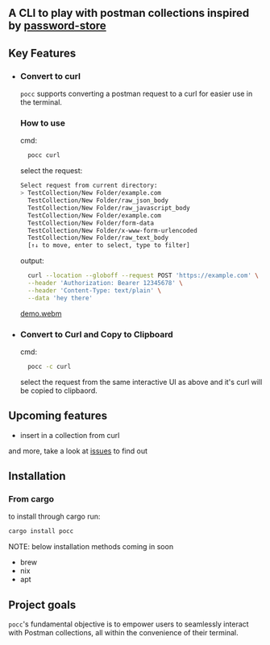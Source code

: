 <h2>
  A CLI to play with postman collections inspired by <a href="https://www.passwordstore.org" target="_blank">password-store</a>
</h2>

## Key Features
* ### Convert to curl
  `pocc` supports converting a postman request to a curl for easier use in the terminal.

  ### How to use

  cmd:
  ```bash
    pocc curl
  ```
  select the request:
  ```bash
  Select request from current directory:
  > TestCollection/New Folder/example.com
    TestCollection/New Folder/raw_json_body
    TestCollection/New Folder/raw_javascript_body
    TestCollection/New Folder/example.com
    TestCollection/New Folder/form-data
    TestCollection/New Folder/x-www-form-urlencoded
    TestCollection/New Folder/raw_text_body
    [↑↓ to move, enter to select, type to filter]
  ```

  output:
  ```bash
    curl --location --globoff --request POST 'https://example.com' \
    --header 'Authorization: Bearer 12345678' \
    --header 'Content-Type: text/plain' \
    --data 'hey there'
  ```
  [demo.webm](https://github.com/RitickMadaan/postman-collection-cli/assets/43561186/52116e6b-e53f-4d53-9154-5ef4f1a74e16)

* ### Convert to Curl and Copy to Clipboard

  cmd:
  ```bash
    pocc -c curl
  ```
  select the request from the same interactive UI as above and it's curl will be copied to clipbaord. 
  
## Upcoming features
* insert in a collection from curl
    
and more, take a look at [issues](https://github.com/RitickMadaan/postman-collection-cli/issues) to find out

## Installation

### From cargo

to install through cargo run:

```bash
cargo install pocc
```
NOTE: below installation methods coming in soon
* brew
* nix
* apt

## Project goals

`pocc`'s fundamental objective is to empower users to seamlessly interact with Postman collections, all within the convenience of their terminal.
